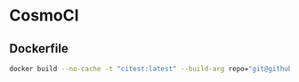 # CosmoCI

## Dockerfile

```bash
docker build --no-cache -t "citest:latest" --build-arg repo="git@github.com:WiskeyTango/sonyc.git" --build-arg branch="citest" .
```
